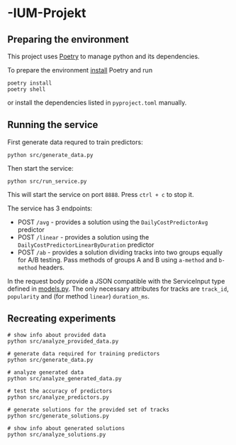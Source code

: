 # -IUM-Projekt

## Preparing the environment
This project uses [Poetry](https://python-poetry.org) to manage python and its dependencies.

To prepare the environment [install](https://python-poetry.org/docs/#installation) Poetry and run
```
poetry install
poetry shell
```
or install the dependencies listed in `pyproject.toml` manually.

## Running the service
First generate data requred to train predictors:
```
python src/generate_data.py
```
Then start the service:
```
python src/run_service.py
```
This will start the service on port `8888`. Press `ctrl + c` to stop it.

The service has 3 endpoints:
- POST `/avg` - provides a solution using the `DailyCostPredictorAvg` predictor
- POST `/linear` - provides a solution using the  `DailyCostPredictorLinearByDuration` predictor
- POST `/ab` - provides a solution dividing tracks into two groups equally for A/B testing. Pass methods of groups A and B using `a-method` and `b-method` headers.

In the request body provide a JSON compatible with the ServiceInput type defined in [models.py](./src/datamodels/models.py). The only necessary attributes for tracks are `track_id`, `popularity` and (for method `linear`) `duration_ms`.

## Recreating experiments
```
# show info about provided data
python src/analyze_provided_data.py

# generate data required for training predictors
python src/generate_data.py

# analyze generated data
python src/analyze_generated_data.py

# test the accuracy of predictors
python src/analyze_predictors.py

# generate solutions for the provided set of tracks
python src/generate_solutions.py

# show info about generated solutions
python src/analyze_solutions.py
```
